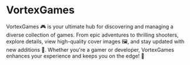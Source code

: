 # VortexGames
VortexGames 🎮 is your ultimate hub for discovering and managing a diverse collection of games. From epic adventures to thrilling shooters, explore details, view high-quality cover images 🖼️, and stay updated with new additions 📅. Whether you're a gamer or developer, VortexGames enhances your experience and keeps you on the edge! 🚀
